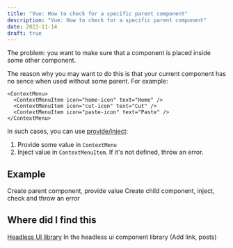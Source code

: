 ```yaml
---
title: "Vue: How to check for a specific parent component"
description: "Vue: How to check for a specific parent component"
date: 2023-11-14
draft: true
---
```


The problem: you want to make sure that a component is
placed inside some other component.
<!--more-->
The reason why you may
want to do this is that your current component has no sence
when used without some parent. For example:

```
<ContextMenu>
  <ContextMenuItem icon="home-icon" text="Home" />
  <ContextMenuItem icon="cut-icon" text="Cut" />
  <ContextMenuItem icon="paste-icon" text="Paste" />
</ContextMenu>
```

In such cases, you can use [provide/inject](https://vuejs.org/guide/components/provide-inject.html):

1. Provide some value in `ContextMenu`
2. Inject value in `ContextMenuItem`. If it's not defined,
   throw an error.

## Example

Create parent component, provide value
Create child component, inject, check and throw an error

## Where did I find this

[Headless UI library](https://headlessui.com/)
In the headless ui component library (Add link, posts)
